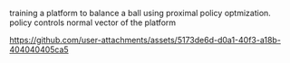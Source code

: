 training a platform to balance a ball using proximal policy optmization. policy controls normal vector of the platform

https://github.com/user-attachments/assets/5173de6d-d0a1-40f3-a18b-404040405ca5

